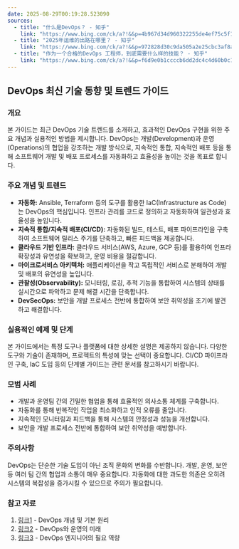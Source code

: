 ```yaml
---
date: 2025-08-29T00:19:28.523090
sources:
  - title: "什么是DevOps？ - 知乎"
    link: "https://www.bing.com/ck/a?!&&p=4b967d34d960322255de4ef75c5f191342fe351fab920b22ef9f4eb3f3ada4bcJmltdHM9MTc1NjMzOTIwMA&ptn=3&ver=2&hsh=4&fclid=12bed4d2-91a4-6537-259f-c28590316494&u=a1aHR0cHM6Ly93d3cuemhpaHUuY29tL3F1ZXN0aW9uLzU4NzAyMzk4&ntb=1"
  - title: "2025年运维的出路在哪里？ - 知乎"
    link: "https://www.bing.com/ck/a?!&&p=972828d30c9da505a2e25cbc3af8ad1e5614d9e5671f4f0163bde01fcbf0f6aeJmltdHM9MTc1NjMzOTIwMA&ptn=3&ver=2&hsh=4&fclid=12bed4d2-91a4-6537-259f-c28590316494&u=a1aHR0cHM6Ly93d3cuemhpaHUuY29tL3F1ZXN0aW9uLzExNzUxNDgyODQ1&ntb=1"
  - title: "作为一个合格的DevOps 工程师，到底需要什么样的技能？ - 知乎"
    link: "https://www.bing.com/ck/a?!&&p=f6d9e0b1ccccb6dd2dc4c4d60b0c1264649548333853ce12a544396f36cfba05JmltdHM9MTc1NjMzOTIwMA&ptn=3&ver=2&hsh=4&fclid=12bed4d2-91a4-6537-259f-c28590316494&u=a1aHR0cHM6Ly93d3cuemhpaHUuY29tL3F1ZXN0aW9uLzY0NTkwNTQ2Mw&ntb=1"
---
```


## DevOps 최신 기술 동향 및 트렌드 가이드

### 개요
본 가이드는 최근 DevOps 기술 트렌드를 소개하고, 효과적인 DevOps 구현을 위한 주요 개념과 실용적인 방법을 제시합니다.  DevOps는 개발(Development)과 운영(Operations)의 협업을 강조하는 개발 방식으로, 지속적인 통합, 지속적인 배포 등을 통해 소프트웨어 개발 및 배포 프로세스를 자동화하고 효율성을 높이는 것을 목표로 합니다.

### 주요 개념 및 트렌드

* **자동화:**  Ansible, Terraform 등의 도구를 활용한 IaC(Infrastructure as Code)는 DevOps의 핵심입니다.  인프라 관리를 코드로 정의하고 자동화하여 일관성과 효율성을 높입니다. 
* **지속적 통합/지속적 배포(CI/CD):**  자동화된 빌드, 테스트, 배포 파이프라인을 구축하여 소프트웨어 릴리스 주기를 단축하고, 빠른 피드백을 제공합니다.
* **클라우드 기반 인프라:** 클라우드 서비스(AWS, Azure, GCP 등)를 활용하여 인프라 확장성과 유연성을 확보하고, 운영 비용을 절감합니다.
* **마이크로서비스 아키텍처:**  애플리케이션을 작고 독립적인 서비스로 분해하여 개발 및 배포의 유연성을 높입니다.
* **관찰성(Observability):**  모니터링, 로깅, 추적 기능을 통합하여 시스템의 상태를 실시간으로 파악하고 문제 해결 시간을 단축합니다.
* **DevSecOps:** 보안을 개발 프로세스 전반에 통합하여 보안 취약성을 조기에 발견하고 해결합니다.

### 실용적인 예제 및 단계

본 가이드에서는 특정 도구나 플랫폼에 대한 상세한 설명은 제공하지 않습니다.  다양한 도구와 기술이 존재하며, 프로젝트의 특성에 맞는 선택이 중요합니다.  CI/CD 파이프라인 구축, IaC 도입 등의 단계별 가이드는 관련 문서를 참고하시기 바랍니다.

### 모범 사례

* 개발과 운영팀 간의 긴밀한 협업을 통해 효율적인 의사소통 체계를 구축합니다.
* 자동화를 통해 반복적인 작업을 최소화하고 인적 오류를 줄입니다.
* 지속적인 모니터링과 피드백을 통해 시스템의 안정성과 성능을 개선합니다.
* 보안을 개발 프로세스 전반에 통합하여 보안 취약성을 예방합니다.

### 주의사항

DevOps는 단순한 기술 도입이 아닌 조직 문화의 변화를 수반합니다.  개발, 운영, 보안 등 여러 팀 간의 협업과 소통이 매우 중요합니다.  자동화에 대한 과도한 의존은 오히려 시스템의 복잡성을 증가시킬 수 있으므로 주의가 필요합니다.

### 참고 자료

1.  [링크1](https://www.bing.com/ck/a?!&&p=4b967d34d960322255de4ef75c5f191342fe351fab920b22ef9f4eb3f3ada4bcJmltdHM9MTc1NjMzOTIwMA&ptn=3&ver=2&hsh=4&fclid=12bed4d2-91a4-6537-259f-c28590316494&u=a1aHR0cHM6Ly93d3cuemhpaHUuY29tL3F1ZXN0aW9uLzU4NzAyMzk4&ntb=1) - DevOps 개념 및 기본 원리
2.  [링크2](https://www.bing.com/ck/a?!&&p=972828d30c9da505a2e25cbc3af8ad1e5614d9e5671f4f0163bde01fcbf0f6aeJmltdHM9MTc1NjMzOTIwMA&ptn=3&ver=2&hsh=4&fclid=12bed4d2-91a4-6537-259f-c28590316494&u=a1aHR0cHM6Ly93d3cuemhpaHUuY29tL3F1ZXN0aW9uLzExNzUxNDgyODQ1&ntb=1) - DevOps와 운영의 미래
3.  [링크3](https://www.bing.com/ck/a?!&&p=f6d9e0b1ccccb6dd2dc4c4d60b0c1264649548333853ce12a544396f36cfba05JmltdHM9MTc1NjMzOTIwMA&ptn=3&ver=2&hsh=4&fclid=12bed4d2-91a4-6537-259f-c28590316494&u=a1aHR0cHM6Ly93d3cuemhpaHUuY29tL3F1ZXN0aW9uLzY0NTkwNTQ2Mw&ntb=1) - DevOps 엔지니어의 필요 역량